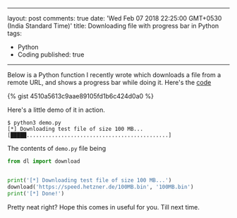 ---
layout: post
comments: true
date: 'Wed Feb 07 2018 22:25:00 GMT+0530 (India Standard Time)'
title: Downloading file with progress bar in Python
tags:
  - Python
  - Coding
published: true
----

Below is a Python function I recently wrote which downloads a file from a remote URL, and shows a progress bar while doing it. Here's the [code](https://gist.github.com/SkullTech/4510a5613c9aae89105fd1b6c424d0a0)

{% gist 4510a5613c9aae89105fd1b6c424d0a0 %}

Here's a little demo of it in action.

```console
$ python3 demo.py
[*] Downloading test file of size 100 MB...
[█████.............................................]
```

The contents of `demo.py` file being

```python
from dl import download


print('[*] Downloading test file of size 100 MB...')
download('https://speed.hetzner.de/100MB.bin', '100MB.bin')
print('[*] Done!')
```

Pretty neat right? Hope this comes in useful for you. Till next time.
